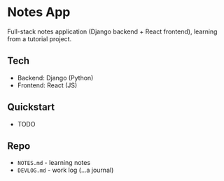 # Notes App  
Full-stack notes application (Django backend + React frontend), learning from a tutorial project.

## Tech
- Backend: Django (Python)
- Frontend: React (JS)

## Quickstart
- TODO 

## Repo
- `NOTES.md` - learning notes
- `DEVLOG.md` - work log (...a journal)

